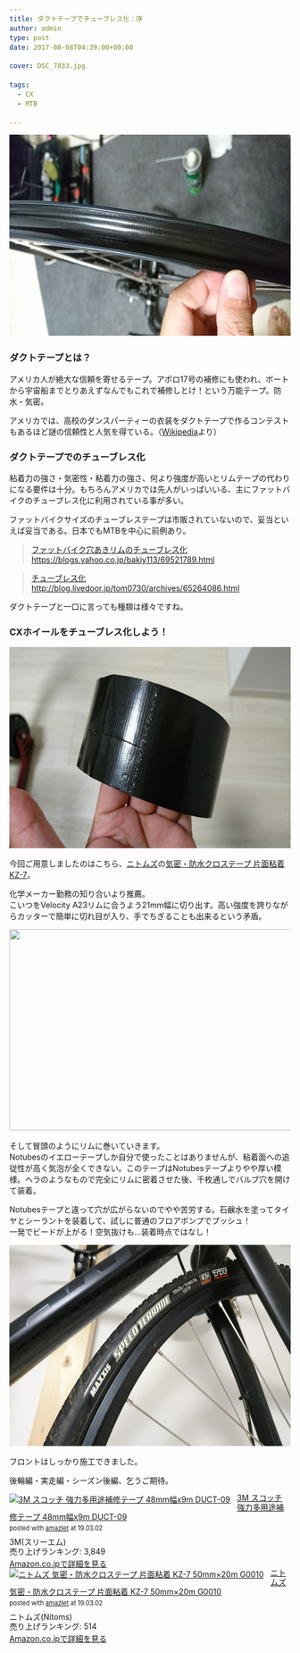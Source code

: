 ```yaml
---
title: ダクトテープでチューブレス化：序
author: admin
type: post
date: 2017-08-08T04:39:00+00:00

cover: DSC_7833.jpg

tags:
  - CX
  - MTB

---
```

<div class="separator" style="clear: both; text-align: center;">
  <img src="./DSC_7833.jpg" width="640" height="360" border="0" data-original-height="900" data-original-width="1600" />
</div>

### ダクトテープとは？

アメリカ人が絶大な信頼を寄せるテープ。アポロ17号の補修にも使われ、ボートから宇宙船までとりあえずなんでもこれで補修しとけ！という万能テープ。防水・気密。

アメリカでは、高校のダンスパーティーの衣装をダクトテープで作るコンテストもあるほど謎の信頼性と人気を得ている。（<a href="https://ja.wikipedia.org/wiki/%E3%83%80%E3%82%AF%E3%83%88%E3%83%86%E3%83%BC%E3%83%97" target="_blank" rel="noopener">Wikipedia</a>より）


### ダクトテープでのチューブレス化

粘着力の強さ・気密性・粘着力の強さ、何より強度が高いとリムテープの代わりになる要件は十分。もちろんアメリカでは先人がいっぱいいる、主にファットバイクのチューブレス化に利用されている事が多い。

ファットバイクサイズのチューブレステープは市販されていないので、妥当といえば妥当である。日本でもMTBを中心に前例あり。

<blockquote class="tr_bq">
  <p>
    <a href="https://blogs.yahoo.co.jp/bakiy113/69521789.html">ファットバイク穴あきリムのチューブレス化</a><br /> <a href="https://blogs.yahoo.co.jp/bakiy113/69521789.html">https://blogs.yahoo.co.jp/bakiy113/69521789.html</a>
  </p>
</blockquote>

<blockquote class="tr_bq">
  <p>
    <a href="http://blog.livedoor.jp/tom0730/archives/65264086.html">チューブレス化</a><br /> <a href="http://blog.livedoor.jp/tom0730/archives/65264086.html">http://blog.livedoor.jp/tom0730/archives/65264086.html</a>
  </p>
</blockquote>

ダクトテープと一口に言っても種類は様々ですね。

### CXホイールをチューブレス化しよう！

<div class="separator" style="clear: both; text-align: center;">
  <img src="./DSC_7832.jpg" width="640" height="360" border="0" data-original-height="900" data-original-width="1600" />
</div>

今回ご用意しましたのはこちら、<a href="http://amzn.to/2vLbShE" target="_blank" rel="noopener">ニトムズ</a>の<a href="http://amzn.to/2vLtIRN" target="_blank" rel="noopener">気密・防水クロステープ 片面粘着 KZ-7</a>。

化学メーカー勤務の知り合いより推薦。  
こいつをVelocity A23リムに合うよう21mm幅に切り出す。高い強度を誇りながらカッターで簡単に切れ目が入り、手でちぎることも出来るという矛盾。

<div class="separator" style="clear: both; text-align: center;">
  <img src="./DSC_7833-1.jpg" width="640" height="360" border="0" data-original-height="900" data-original-width="1600" />
</div>

そして冒頭のようにリムに巻いていきます。  
Notubesのイエローテープしか自分で使ったことはありませんが、粘着面への追従性が高く気泡が全くできない。このテープはNotubesテープよりやや厚い模様。ヘラのようなもので完全にリムに密着させた後、千枚通しでバルブ穴を開けて装着。

Notubesテープと違って穴が広がらないのでやや苦労する。石鹸水を塗ってタイヤとシーラントを装着して、試しに普通のフロアポンプでプッシュ！  
一発でビードが上がる！空気抜けも…装着時点ではなし！

<div class="separator" style="clear: both; text-align: center;">
  <img src="./DSC_7834.jpg" width="640" height="360" border="0" data-original-height="900" data-original-width="1600" />
</div>

フロントはしっかり施工できました。

後輪編・実走編・シーズン後編、乞うご期待。

<div class="amazlet-box" style="margin-bottom:0px;"><div class="amazlet-image" style="float:left;margin:0px 12px 1px 0px;"><a href="http://www.amazon.co.jp/exec/obidos/ASIN/B002P800MS/gensobunya-22/ref=nosim/" name="amazletlink" target="_blank"><img src="https://images-fe.ssl-images-amazon.com/images/I/5188GJ%2BiTQL._SL160_.jpg" alt="3M スコッチ 強力多用途補修テープ 48mm幅x9m DUCT-09" style="border: none;" /></a></div><div class="amazlet-info" style="line-height:120%; margin-bottom: 10px"><div class="amazlet-name" style="margin-bottom:10px;line-height:120%"><a href="http://www.amazon.co.jp/exec/obidos/ASIN/B002P800MS/gensobunya-22/ref=nosim/" name="amazletlink" target="_blank">3M スコッチ 強力多用途補修テープ 48mm幅x9m DUCT-09</a><div class="amazlet-powered-date" style="font-size:80%;margin-top:5px;line-height:120%">posted with <a href="http://www.amazlet.com/" title="amazlet" target="_blank">amazlet</a> at 19.03.02</div></div><div class="amazlet-detail">3M(スリーエム) <br />売り上げランキング: 3,849<br /></div><div class="amazlet-sub-info" style="float: left;"><div class="amazlet-link" style="margin-top: 5px"><a href="http://www.amazon.co.jp/exec/obidos/ASIN/B002P800MS/gensobunya-22/ref=nosim/" name="amazletlink" target="_blank">Amazon.co.jpで詳細を見る</a></div></div></div><div class="amazlet-footer" style="clear: left"></div></div>

<div class="amazlet-box" style="margin-bottom:0px;"><div class="amazlet-image" style="float:left;margin:0px 12px 1px 0px;"><a href="http://www.amazon.co.jp/exec/obidos/ASIN/B004JLGARI/gensobunya-22/ref=nosim/" name="amazletlink" target="_blank"><img src="https://images-fe.ssl-images-amazon.com/images/I/51zaNnHS5yL._SL160_.jpg" alt="ニトムズ 気密・防水クロステープ 片面粘着 KZ-7 50mm×20m G0010" style="border: none;" /></a></div><div class="amazlet-info" style="line-height:120%; margin-bottom: 10px"><div class="amazlet-name" style="margin-bottom:10px;line-height:120%"><a href="http://www.amazon.co.jp/exec/obidos/ASIN/B004JLGARI/gensobunya-22/ref=nosim/" name="amazletlink" target="_blank">ニトムズ 気密・防水クロステープ 片面粘着 KZ-7 50mm×20m G0010</a><div class="amazlet-powered-date" style="font-size:80%;margin-top:5px;line-height:120%">posted with <a href="http://www.amazlet.com/" title="amazlet" target="_blank">amazlet</a> at 19.03.02</div></div><div class="amazlet-detail">ニトムズ(Nitoms) <br />売り上げランキング: 514<br /></div><div class="amazlet-sub-info" style="float: left;"><div class="amazlet-link" style="margin-top: 5px"><a href="http://www.amazon.co.jp/exec/obidos/ASIN/B004JLGARI/gensobunya-22/ref=nosim/" name="amazletlink" target="_blank">Amazon.co.jpで詳細を見る</a></div></div></div><div class="amazlet-footer" style="clear: left"></div></div>
